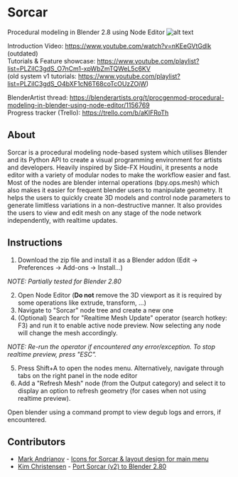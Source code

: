 # Sorcar
Procedural modeling in Blender 2.8 using Node Editor
![alt text](https://github.com/aachman98/Sorcar/raw/master/sorcar.png "Sorcar in action")

Introduction Video: https://www.youtube.com/watch?v=nKEeGVtGdlk (outdated)</br>
Tutorials & Feature showcase: https://www.youtube.com/playlist?list=PLZiIC3gdS_O7nCm1-xpWbZmTQWeL5c6KV</br>
(old system v1 tutorials: https://www.youtube.com/playlist?list=PLZiIC3gdS_O4bXF1cN6T68coTcOUzZOjW)</br>

BlenderArtist thread: https://blenderartists.org/t/procgenmod-procedural-modeling-in-blender-using-node-editor/1156769</br>
Progress tracker (Trello): https://trello.com/b/aKIFRoTh

## About
Sorcar is a procedural modeling node-based system which utilises Blender and its Python API to create a visual programming environment for artists and developers. Heavily inspired by Side-FX Houdini, it presents a node editor with a variety of modular nodes to make the workflow easier and fast. Most of the nodes are blender internal operations (bpy.ops.mesh) which also makes it easier for frequent blender users to manipulate geometry. It helps the users to quickly create 3D models and control node parameters to generate limitless variations in a non-destructive manner. It also provides the users to view and edit mesh on any stage of the node network independently, with realtime updates.

## Instructions 
1. Download the zip file and install it as a Blender addon (Edit -> Preferences -> Add-ons -> Install...)

_NOTE: Partially tested for Blender 2.80_

2. Open Node Editor (__Do not__ remove the 3D viewport as it is required by some operations like extrude, transform, ...)
3. Navigate to "Sorcar" node tree and create a new one
4. (Optional) Search for "Realtime Mesh Update" operator (search hotkey: F3) and run it to enable active node preview. Now selecting any node will change the mesh accordingly.

_NOTE: Re-run the operator if encountered any error/exception. To stop realtime preview, press "ESC"._

5. Press Shift+A to open the nodes menu. Alternatively, navigate through tabs on the right panel in the node editor
6. Add a "Refresh Mesh" node (from the Output category) and select it to display an option to refresh geometry (for cases when not using realtime preview).

Open blender using a command prompt to view degub logs and errors, if encountered.

## Contributors
- [Mark Andrianov](@SevenNeumann) - [Icons for Sorcar & layout design for main menu](aachman98/pull/Sorcar#46)
- [Kim Christensen](@kichristensen) - [Port Sorcar (v2) to Blender 2.80](aachman98/pull/Sorcar#54)
